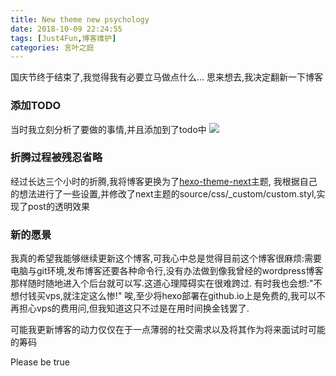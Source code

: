 ```yaml
---
title: New theme new psychology
date: 2018-10-09 22:24:55
tags: [Just4Fun,博客维护]
categories: 言叶之庭
---
```

国庆节终于结束了,我觉得我有必要立马做点什么...
思来想去,我决定翻新一下博客
<!-- more -->
### 添加TODO
当时我立刻分析了要做的事情,并且添加到了todo中
<img src="todolist.png" style="max-height:500px">
### 折腾过程被残忍省略
经过长达三个小时的折腾,我将博客更换为了[hexo-theme-next](https://github.com/theme-next/hexo-theme-next)主题,
我根据自己的想法进行了一些设置,并修改了next主题的source/css/_custom/custom.styl,实现了post的透明效果
### 新的愿景
我真的希望我能够继续更新这个博客,可我心中总是觉得目前这个博客很麻烦:需要电脑与git环境,发布博客还要各种命令行,没有办法做到像我曾经的wordpress博客那样随时随地进入个后台就可以写.这道心理障碍实在很难跨过.
有时我也会想:"不想付钱买vps,就注定这么惨!"
唉,至少将hexo部署在github.io上是免费的,我可以不再担心vps的费用问,但我知道这只不过是在用时间换金钱罢了.

可能我更新博客的动力仅仅在于一点薄弱的社交需求以及将其作为将来面试时可能的筹码

Please be true
